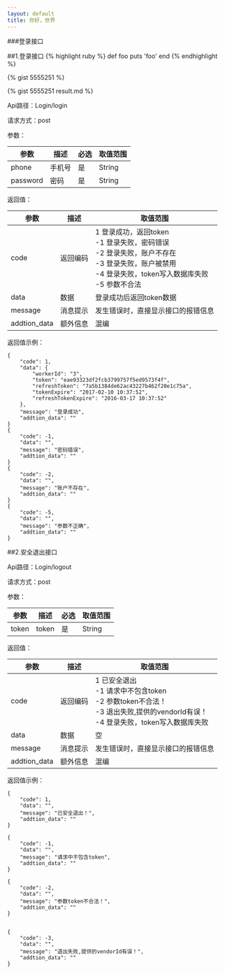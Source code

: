 ```yaml
---
layout: default
title: 你好，世界
---
```

###登录接口

##1.登录接口
{% highlight ruby %}
def foo
  puts 'foo'
end
{% endhighlight %}


{% gist 5555251 %}


{% gist 5555251 result.md %}


Api路径：Login/login

请求方式：post

参数：

|参数 | 描述 |必选|取值范围|
| -------- | -------- |-------- |--------|
|phone    |手机号    |是    |String|
|password    |密码    |是    |String|

返回值：

| 参数 | 描述 |取值范围
| -------- | -------- |--------
|code    |返回编码        |  1 登录成功，返回token <br />-1 登录失败，密码错误<br />-2 登录失败，账户不存在<br />-3 登录失败，账户被禁用<br />-4 登录失败，token写入数据库失败<br />-5 参数不合法
|data|数据|登录成功后返回token数据|       
|message    |消息提示       |发生错误时，直接显示接口的报错信息
|addtion_data    |额外信息    |混编

返回值示例：
```
{
    "code": 1,
    "data": {
        "workerId": "3",
        "token": "eae93323df2fcb3799757f5ed9573f4f",
        "refreshToken": "7a5b1384de62ac43227b462f20e1c75a",
        "tokenExpire": "2017-02-10 10:37:52",
        "refreshTokenExpire": "2016-03-17 10:37:52"
    },
    "message": "登录成功",
    "addtion_data": ""
}
{
    "code": -1,
    "data": "",
    "message": "密码错误",
    "addtion_data": ""
}
{
    "code": -2,
    "data": "",
    "message": "账户不存在",
    "addtion_data": ""
}
{
    "code": -5,
    "data": "",
    "message": "参数不正确",
    "addtion_data": ""
}
```

##2.安全退出接口

Api路径：Login/logout

请求方式：post

参数：

|参数 | 描述 |必选|取值范围|
| -------- | -------- |-------- |--------|
|token|token    |是    |String|


返回值：

| 参数 | 描述 |取值范围
| -------- | -------- |--------
|code    |返回编码        |  1 已安全退出 <br />-1 请求中不包含token<br />-2 参数token不合法！<br />-3 退出失败,提供的vendorId有误！<br />-4 登录失败，token写入数据库失败
|data|数据|空|       
|message    |消息提示       |发生错误时，直接显示接口的报错信息
|addtion_data    |额外信息    |混编

返回值示例：
```
{
    "code": 1,
    "data": "",
    "message": "已安全退出！",
    "addtion_data": ""
}

{
    "code": -1,
    "data": "",
    "message": "请求中不包含token",
    "addtion_data": ""
}

{
    "code": -2,
    "data": "",
    "message": "参数token不合法！",
    "addtion_data": ""
}


{
    "code": -3,
    "data": "",
    "message": "退出失败,提供的vendorId有误！",
    "addtion_data": ""
}

```
